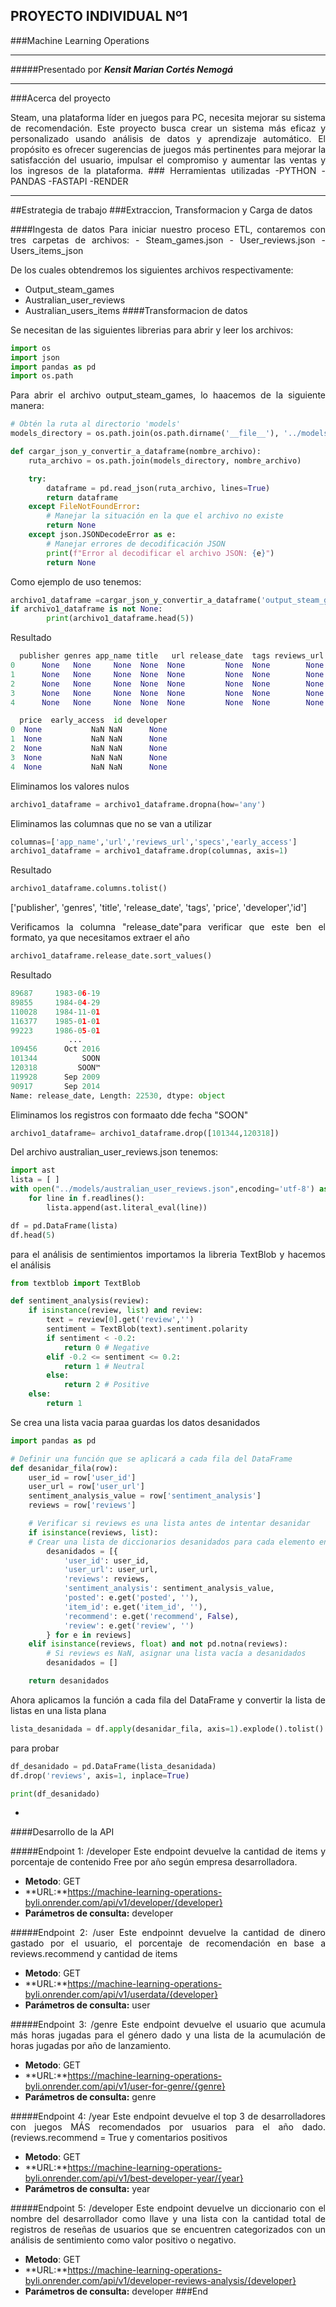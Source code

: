 ## PROYECTO INDIVIDUAL Nº1
###Machine Learning Operations

------------

#####Presentado por 
***Kensit Marian Cortés Nemogá***

------------
###Acerca del proyecto
<div style="text-align: justify;">
Steam, una plataforma líder en juegos para PC, necesita mejorar su sistema de recomendación. Este proyecto busca crear un sistema más eficaz y personalizado usando análisis de datos y aprendizaje automático. El propósito es ofrecer sugerencias de juegos más pertinentes para mejorar la satisfacción del usuario, impulsar el compromiso y aumentar las ventas y los ingresos de la plataforma.
### Herramientas utilizadas
-PYTHON 
-PANDAS
-FASTAPI
-RENDER

------------

##Estrategia de trabajo 
###Extraccion, Transformacion y Carga de datos

####Ingesta de datos 
Para iniciar nuestro proceso ETL, contaremos con tres carpetas de archivos:
		- Steam_games.json
		- User_reviews.json 
		- Users_items_json
 
De los cuales obtendremos los siguientes archivos respectivamente: 
- Output_steam_games
- Australian_user_reviews
- Australian_users_items
####Transformacion de datos

Se necesitan de las siguientes librerias para abrir y leer los archivos: 

```python
import os
import json
import pandas as pd
import os.path
```
Para abrir el archivo output_steam_games, lo haacemos de la siguiente manera: 
```python
# Obtén la ruta al directorio 'models'
models_directory = os.path.join(os.path.dirname('__file__'), '../models')

def cargar_json_y_convertir_a_dataframe(nombre_archivo):
    ruta_archivo = os.path.join(models_directory, nombre_archivo)

    try:
        dataframe = pd.read_json(ruta_archivo, lines=True)
        return dataframe
    except FileNotFoundError:
        # Manejar la situación en la que el archivo no existe
        return None
    except json.JSONDecodeError as e:
        # Manejar errores de decodificación JSON
        print(f"Error al decodificar el archivo JSON: {e}")
        return None
```
Como ejemplo de uso tenemos: 
```python
archivo1_dataframe =cargar_json_y_convertir_a_dataframe('output_steam_games.json')
if archivo1_dataframe is not None:
		print(archivo1_dataframe.head(5))
```
Resultado
```python
  publisher genres app_name title   url release_date  tags reviews_url specs   
0      None   None     None  None  None         None  None        None  None  \
1      None   None     None  None  None         None  None        None  None   
2      None   None     None  None  None         None  None        None  None   
3      None   None     None  None  None         None  None        None  None   
4      None   None     None  None  None         None  None        None  None   

  price  early_access  id developer  
0  None           NaN NaN      None  
1  None           NaN NaN      None  
2  None           NaN NaN      None  
3  None           NaN NaN      None  
4  None           NaN NaN      None  
```
Eliminamos los valores nulos
```python
archivo1_dataframe = archivo1_dataframe.dropna(how='any')
```
Eliminamos las columnas que no se van a utilizar 
```python
columnas=['app_name','url','reviews_url','specs','early_access']
archivo1_dataframe = archivo1_dataframe.drop(columnas, axis=1)

```
Resultado

```python
archivo1_dataframe.columns.tolist()
```
['publisher', 'genres', 'title', 'release_date', 'tags', 'price', 'developer','id']

Verificamos la columna "release_date"para verificar que este ben el formato, ya que necesitamos extraer el año 
```python
archivo1_dataframe.release_date.sort_values()
```
Resultado
```python
89687     1983-06-19
89855     1984-04-29
110028    1984-11-01
116377    1985-01-01
99223     1986-05-01
             ...
109456      Oct 2016
101344          SOON
120318         SOON™
119928      Sep 2009
90917       Sep 2014
Name: release_date, Length: 22530, dtype: object
```
Eliminamos los registros con formaato dde fecha  "SOON"
```python
archivo1_dataframe= archivo1_dataframe.drop([101344,120318])
```
Del archivo australian_user_reviews.json tenemos: 
```python
import ast
lista = [ ]
with open("../models/australian_user_reviews.json",encoding='utf-8') as f:
    for line in f.readlines():
        lista.append(ast.literal_eval(line))
```

```python
df = pd.DataFrame(lista)
df.head(5)
```
para el análisis de sentimientos importamos la libreria TextBlob y hacemos el análisis
```python
from textblob import TextBlob 

def sentiment_analysis(review):
    if isinstance(review, list) and review:
        text = review[0].get('review','')
        sentiment = TextBlob(text).sentiment.polarity
        if sentiment < -0.2:
            return 0 # Negative
        elif -0.2 <= sentiment <= 0.2:
            return 1 # Neutral
        else:
            return 2 # Positive
    else:
        return 1
```
Se crea una lista vacia paraa guardas los datos desanidados 
```python
import pandas as pd

# Definir una función que se aplicará a cada fila del DataFrame
def desanidar_fila(row):
    user_id = row['user_id']
    user_url = row['user_url']
    sentiment_analysis_value = row['sentiment_analysis']
    reviews = row['reviews']

    # Verificar si reviews es una lista antes de intentar desanidar
    if isinstance(reviews, list):
    # Crear una lista de diccionarios desanidados para cada elemento en la lista de reviews
        desanidados = [{
            'user_id': user_id,
            'user_url': user_url,
            'reviews': reviews,
            'sentiment_analysis': sentiment_analysis_value,
            'posted': e.get('posted', ''),
            'item_id': e.get('item_id', ''),
            'recommend': e.get('recommend', False),
            'review': e.get('review', '')
        } for e in reviews]
    elif isinstance(reviews, float) and not pd.notna(reviews):
        # Si reviews es NaN, asignar una lista vacía a desanidados
        desanidados = []

    return desanidados

```
Ahora aplicamos  la función a cada fila del DataFrame y convertir la lista de listas en una lista plana
```python
lista_desanidada = df.apply(desanidar_fila, axis=1).explode().tolist()
```
para probar 
```python
df_desanidado = pd.DataFrame(lista_desanidada)
df.drop('reviews', axis=1, inplace=True)

print(df_desanidado)
```
  -
####Desarrollo de la API

#####Endpoint 1:  /developer
Este endpoint devuelve la cantidad de items y porcentaje de contenido Free por año según empresa desarrolladora.
- **Metodo**: GET
- **URL:**https://machine-learning-operations-byli.onrender.com/api/v1/developer/{developer}
- **Parámetros de consulta:** developer

#####Endpoint 2:  /user
Este endpoinnt  devuelve la cantidad de dinero gastado por el usuario, el porcentaje de recomendación en base a reviews.recommend y cantidad de items
- **Metodo**: GET
- **URL:**https://machine-learning-operations-byli.onrender.com/api/v1/userdata/{developer}
- **Parámetros de consulta:** user

#####Endpoint 3:  /genre
 Este endpoint  devuelve el usuario que acumula más horas jugadas para el género dado y una lista de la acumulación de horas jugadas por año de lanzamiento.
- **Metodo**: GET
- **URL:**https://machine-learning-operations-byli.onrender.com/api/v1/user-for-genre/{genre}
- **Parámetros de consulta:** genre

#####Endpoint 4:  /year
Este endpoint devuelve el top 3 de desarrolladores con juegos MÁS recomendados por usuarios para el año dado. (reviews.recommend = True y comentarios positivos
- **Metodo**: GET
- **URL:**https://machine-learning-operations-byli.onrender.com/api/v1/best-developer-year/{year}
- **Parámetros de consulta:** year

#####Endpoint 5:  /developer
Este endpoint  devuelve un diccionario con el nombre del desarrollador como llave y una lista con la cantidad total de registros de reseñas de usuarios que se encuentren categorizados con un análisis de sentimiento como valor positivo o negativo.
- **Metodo**: GET
- **URL:**https://machine-learning-operations-byli.onrender.com/api/v1/developer-reviews-analysis/{developer}
- **Parámetros de consulta:** developer
###End